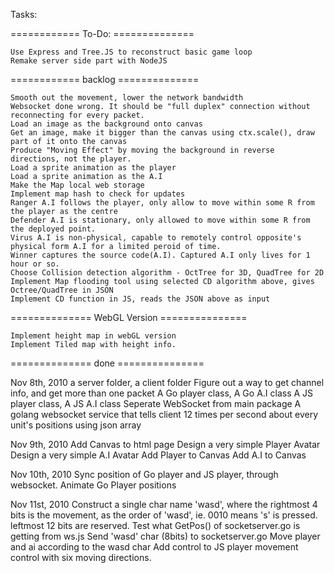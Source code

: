 Tasks:

============ To-Do:  ==============

	Use Express and Tree.JS to reconstruct basic game loop
    Remake server side part with NodeJS

============ backlog ==============
	
	Smooth out the movement, lower the network bandwidth
	Websocket done wrong. It should be "full duplex" connection without reconnecting for every packet.
	Load an image as the background onto canvas
	Get an image, make it bigger than the canvas using ctx.scale(), draw part of it onto the canvas
	Produce "Moving Effect" by moving the background in reverse directions, not the player.
	Load a sprite animation as the player
	Load a sprite animation as the A.I
	Make the Map local web storage
	Implement map hash to check for updates
	Ranger A.I follows the player, only allow to move within some R from the player as the centre
	Defender A.I is stationary, only allowed to move within some R from the deployed point.
	Virus A.I is non-physical, capable to remotely control opposite's physical form A.I for a limited peroid of time.
	Winner captures the source code(A.I). Captured A.I only lives for 1 hour or so.
	Choose Collision detection algorithm - OctTree for 3D, QuadTree for 2D
	Implement Map flooding tool using selected CD algorithm above, gives Octree/QuadTree in JSON
	Implement CD function in JS, reads the JSON above as input

============== WebGL Version ===============

	Implement height map in webGL version
	Implement Tiled map with height info.

============== done ===============

Nov 8th, 2010
	a server folder, a client folder
	Figure out a way to get channel info, and get more than one packet
	A Go player class, A Go A.I class
	A JS player class, A JS A.I class
	Seperate WebSocket from main package
	A golang websocket service that tells client 12 times per second about every unit's positions using json array

Nov 9th, 2010
	Add Canvas to html page
	Design a very simple Player Avatar
	Design a very simple A.I Avatar
	Add Player to Canvas
	Add A.I to Canvas 

Nov 10th, 2010
	Sync position of Go player and JS player, through websocket.
	Animate Go Player positions

Nov 11st, 2010
	Construct a single char name 'wasd', where the rightmost 4 bits is the movement, as the order of 'wasd', ie. 0010 means 's' is pressed. leftmost 12 bits are reserved.
	Test what GetPos() of socketserver.go is getting from ws.js
	Send 'wasd' char (8bits) to socketserver.go
	Move player and ai according to the wasd char
	Add control to JS player movement control with six moving directions.
